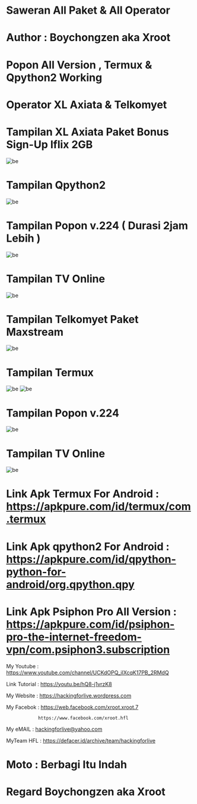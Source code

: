 # Saweran All Paket & All Operator

# Author : Boychongzen aka Xroot

# Popon All Version , Termux & Qpython2 Working

# Operator XL Axiata & Telkomyet

# Tampilan XL Axiata Paket Bonus Sign-Up Iflix 2GB
![be](https://raw.githubusercontent.com/boychongzen18/Scripts2-Android/master/kipli.jpg)
# Tampilan Qpython2
![be](https://raw.githubusercontent.com/boychongzen18/Scripts2-Android/master/qpython.jpg)
# Tampilan Popon v.224 ( Durasi 2jam Lebih )
![be](https://raw.githubusercontent.com/boychongzen18/Scripts2-Android/master/popon1.jpg)
# Tampilan TV Online
![be](https://raw.githubusercontent.com/boychongzen18/Scripts2-Android/master/tv1.jpg)

# Tampilan Telkomyet Paket Maxstream
![be](https://raw.githubusercontent.com/boychongzen18/Scripts2-Android/master/tsel.jpg)
# Tampilan Termux 
![be](https://raw.githubusercontent.com/boychongzen18/Scripts2-Android/master/tremos.jpg)
![be](https://raw.githubusercontent.com/boychongzen18/Scripts2-Android/master/tremos1.jpg)
# Tampilan Popon v.224 
![be](https://raw.githubusercontent.com/boychongzen18/Scripts2-Android/master/popon.jpg)
# Tampilan TV Online
![be](https://raw.githubusercontent.com/boychongzen18/Scripts2-Android/master/tv.jpg)

# Link Apk Termux For Android : https://apkpure.com/id/termux/com.termux

# Link Apk qpython2 For Android : https://apkpure.com/id/qpython-python-for-android/org.qpython.qpy

# Link Apk Psiphon Pro All Version : https://apkpure.com/id/psiphon-pro-the-internet-freedom-vpn/com.psiphon3.subscription

My Youtube    : https://www.youtube.com/channel/UCKdOPQ_iIXcqK17PB_2RMdQ

Link Tutorial : https://youtu.be/hQ8-j1vrzK8


My Website    : https://hackingforlive.wordpress.com

My Facebok    : https://web.facebook.com/xroot.xroot.7

                https://www.facebook.com/xroot.hfl

My eMAIL      : hackingforlive@yahoo.com

MyTeam HFL    : https://defacer.id/archive/team/hackingforlive

# Moto : Berbagi Itu Indah

# Regard Boychongzen aka Xroot
